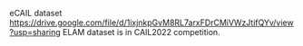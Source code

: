 eCAIL dataset
https://drive.google.com/file/d/1ixjnkpGvM8RL7arxFDrCMiVWzJtifQYv/view?usp=sharing
ELAM dataset is in CAIL2022 competition.
